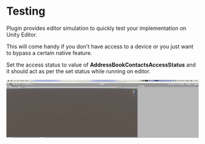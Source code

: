 # Testing

Plugin provides editor simulation to quickly test your implementation on Unity Editor.&#x20;

This will come handy if you don't have access to a device or you just want to bypass a certain native feature.

Set the access status to value of **AddressBookContactsAccessStatus** and it should act as per the set status while running on editor.

![Update the simulator database to simulate the address book access status](../../.gitbook/assets/AddressBookSimulator.gif)

